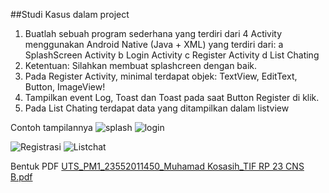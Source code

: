 ##Studi Kasus dalam project
1.	Buatlah sebuah program sederhana yang terdiri dari 4 Activity menggunakan Android Native (Java + XML) yang terdiri dari:
a	SplashScreen Activity
b	Login Activity
c	Register Activity
d	List Chating
2.	Ketentuan: Silahkan membuat splashcreen dengan baik.
3.	Pada Register Activity, minimal terdapat objek: TextView, EditText, Button, ImageView!
4.	Tampilkan event Log, Toast dan Toast pada saat Button Register di klik.
5.	Pada List Chating terdapat data yang ditampilkan dalam listview

Contoh tampilannya
![splash](https://github.com/user-attachments/assets/b6b2c49c-f164-494e-927e-947d7f816712)
    ![login](https://github.com/user-attachments/assets/80c9dff7-449e-48ed-9898-680aaf47c467)


![Registrasi](https://github.com/user-attachments/assets/182d686e-e979-4367-bbe7-83fc9f679c9c)
    ![Listchat](https://github.com/user-attachments/assets/c87cd5f6-1817-4949-b854-69bb47688aa8)



Bentuk PDF
[UTS_PM1_23552011450_Muhamad Kosasih_TIF RP 23 CNS B.pdf](https://github.com/user-attachments/files/20052398/UTS_PM1_23552011450_Muhamad.Kosasih_TIF.RP.23.CNS.B.pdf)
